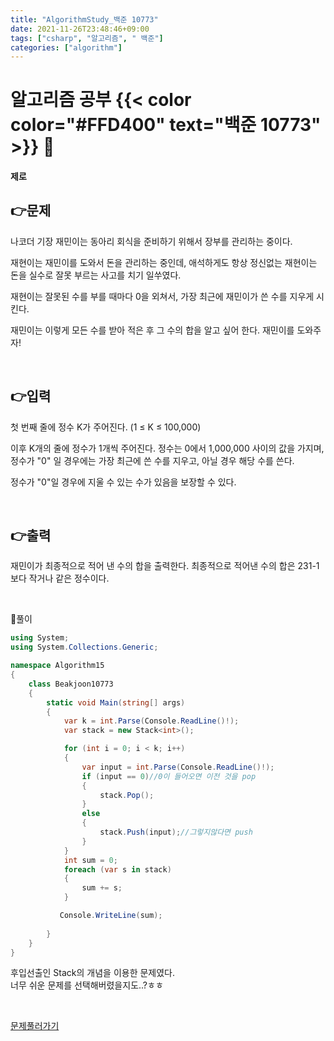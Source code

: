 ```yaml
---
title: "AlgorithmStudy_백준 10773"
date: 2021-11-26T23:48:46+09:00
tags: ["csharp", "알고리즘", " 백준"]
categories: ["algorithm"]
---
```

# 알고리즘 공부 {{< color color="#FFD400" text="백준 10773" >}} 🧐
#### 제로

## 👉문제
나코더 기장 재민이는 동아리 회식을 준비하기 위해서 장부를 관리하는 중이다.

재현이는 재민이를 도와서 돈을 관리하는 중인데, 애석하게도 항상 정신없는 재현이는 돈을 실수로 잘못 부르는 사고를 치기 일쑤였다.

재현이는 잘못된 수를 부를 때마다 0을 외쳐서, 가장 최근에 재민이가 쓴 수를 지우게 시킨다.

재민이는 이렇게 모든 수를 받아 적은 후 그 수의 합을 알고 싶어 한다. 재민이를 도와주자!  


<br>

## 👉입력  
첫 번째 줄에 정수 K가 주어진다. (1 ≤ K ≤ 100,000)

이후 K개의 줄에 정수가 1개씩 주어진다. 정수는 0에서 1,000,000 사이의 값을 가지며, 정수가 "0" 일 경우에는 가장 최근에 쓴 수를 지우고, 아닐 경우 해당 수를 쓴다.

정수가 "0"일 경우에 지울 수 있는 수가 있음을 보장할 수 있다.  


<br>

## 👉출력
재민이가 최종적으로 적어 낸 수의 합을 출력한다. 최종적으로 적어낸 수의 합은 231-1보다 작거나 같은 정수이다.  

<br>

🍑풀이
```csharp
using System;
using System.Collections.Generic;

namespace Algorithm15
{
    class Beakjoon10773
    {
        static void Main(string[] args)
        {
            var k = int.Parse(Console.ReadLine()!);
            var stack = new Stack<int>();

            for (int i = 0; i < k; i++)
            {
                var input = int.Parse(Console.ReadLine()!);
                if (input == 0)//0이 들어오면 이전 것을 pop
                {
                    stack.Pop();
                }
                else
                {
                    stack.Push(input);//그렇지않다면 push
                }
            }
            int sum = 0;
            foreach (var s in stack)
            {
                sum += s;
            }

           Console.WriteLine(sum);
           
        }
    }
}

```

후입선출인 Stack의 개념을 이용한 문제였다.
<br>
너무 쉬운 문제를 선택해버렸을지도..?ㅎㅎ


<br>

[문제풀러가기](https://www.acmicpc.net/problem/10773)
